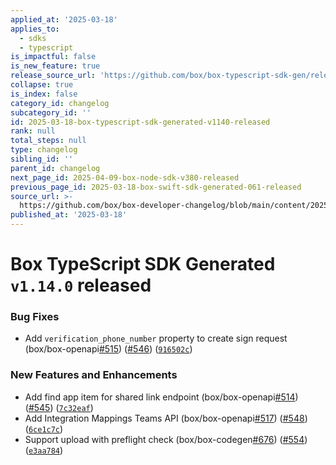 ```yaml
---
applied_at: '2025-03-18'
applies_to:
  - sdks
  - typescript
is_impactful: false
is_new_feature: true
release_source_url: 'https://github.com/box/box-typescript-sdk-gen/releases/tag/v1.14.0'
collapse: true
is_index: false
category_id: changelog
subcategory_id: ''
id: 2025-03-18-box-typescript-sdk-generated-v1140-released
rank: null
total_steps: null
type: changelog
sibling_id: ''
parent_id: changelog
next_page_id: 2025-04-09-box-node-sdk-v380-released
previous_page_id: 2025-03-18-box-swift-sdk-generated-061-released
source_url: >-
  https://github.com/box/box-developer-changelog/blob/main/content/2025/03-18-box-typescript-sdk-generated-v1140-released.md
published_at: '2025-03-18'
---
```

# Box TypeScript SDK Generated `v1.14.0` released

### Bug Fixes

* Add `verification_phone_number` property to create sign request (box/box-openapi[#515][1]) ([#546][2]) ([`916502c`][3])

### New Features and Enhancements

* Add find app item for shared link endpoint (box/box-openapi[#514][4]) ([#545][5]) ([`7c32eaf`][6])
* Add Integration Mappings Teams API (box/box-openapi[#517][7]) ([#548][8]) ([`6ce1c7c`][9])
* Support upload with preflight check (box/box-codegen[#676][10]) ([#554][11]) ([`e3aa784`][12])

[1]: https://github.com/box/box-typescript-sdk-gen/issues/515

[2]: https://github.com/box/box-typescript-sdk-gen/issues/546

[3]: https://github.com/box/box-typescript-sdk-gen/commit/916502c47cb4936ab93a40b3f1552c1860173a8e

[4]: https://github.com/box/box-typescript-sdk-gen/issues/514

[5]: https://github.com/box/box-typescript-sdk-gen/issues/545

[6]: https://github.com/box/box-typescript-sdk-gen/commit/7c32eaf2af3ef08299d9dd69e744304b20f4309f

[7]: https://github.com/box/box-typescript-sdk-gen/issues/517

[8]: https://github.com/box/box-typescript-sdk-gen/issues/548

[9]: https://github.com/box/box-typescript-sdk-gen/commit/6ce1c7c78c9bc5d70383065e95f01bc8133fdd52

[10]: https://github.com/box/box-typescript-sdk-gen/issues/676

[11]: https://github.com/box/box-typescript-sdk-gen/issues/554

[12]: https://github.com/box/box-typescript-sdk-gen/commit/e3aa784b73c7b473fdf06c05c7f657a54fc08e4c